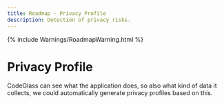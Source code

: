 ```yaml
---
title: Roadmap - Privacy Profile
description: Detection of privacy risks.
---
```

{% include Warnings/RoadmapWarning.html %}

# Privacy Profile
CodeGlass can see what the application does, so also what kind of data it collects, we could automatically generate privacy profiles based on this.

